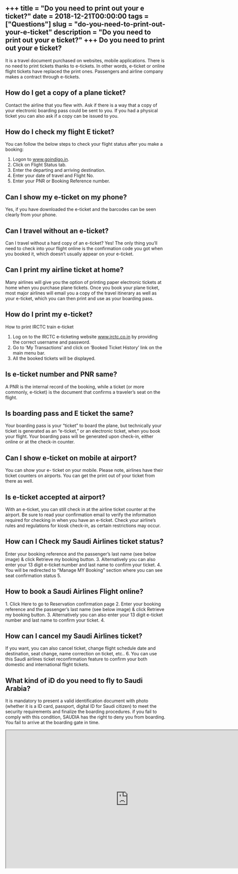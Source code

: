 +++
title = "Do you need to print out your e ticket?"
date = 2018-12-21T00:00:00
tags = ["Questions"]
slug = "do-you-need-to-print-out-your-e-ticket"
description = "Do you need to print out your e ticket?"
+++
Do you need to print out your e ticket?
---------------------------------------

It is a travel document purchased on websites, mobile applications. There is no need to print tickets thanks to e-tickets. In other words, e-ticket or online flight tickets have replaced the print ones. Passengers and airline company makes a contract through e-tickets.

How do I get a copy of a plane ticket?
--------------------------------------

Contact the airline that you flew with. Ask if there is a way that a copy of your electronic boarding pass could be sent to you. If you had a physical ticket you can also ask if a copy can be issued to you.

How do I check my flight E ticket?
----------------------------------

You can follow the below steps to check your flight status after you make a booking:

1. Logon to www.goindigo.in.
2. Click on Flight Status tab.
3. Enter the departing and arriving destination.
4. Enter your date of travel and Flight No.
5. Enter your PNR or Booking Reference number.

Can I show my e-ticket on my phone?
-----------------------------------

Yes, if you have downloaded the e-ticket and the barcodes can be seen clearly from your phone.

Can I travel without an e-ticket?
---------------------------------

Can I travel without a hard copy of an e-ticket? Yes! The only thing you’ll need to check into your flight online is the confirmation code you got when you booked it, which doesn’t usually appear on your e-ticket.

Can I print my airline ticket at home?
--------------------------------------

Many airlines will give you the option of printing paper electronic tickets at home when you purchase plane tickets. Once you book your plane ticket, most major airlines will email you a copy of the travel itinerary as well as your e-ticket, which you can then print and use as your boarding pass.

How do I print my e-ticket?
---------------------------

How to print IRCTC train e-ticket

1. Log on to the IRCTC e-ticketing website www.irctc.co.in by providing the correct username and password.
2. Go to ‘My Transactions’ and click on ‘Booked Ticket History’ link on the main menu bar.
3. All the booked tickets will be displayed.

Is e-ticket number and PNR same?
--------------------------------

A PNR is the internal record of the booking, while a ticket (or more commonly, e-ticket) is the document that confirms a traveler’s seat on the flight.

Is boarding pass and E ticket the same?
---------------------------------------

Your boarding pass is your “ticket” to board the plane, but technically your ticket is generated as an “e-ticket,” or an electronic ticket, when you book your flight. Your boarding pass will be generated upon check-in, either online or at the check-in counter.

Can I show e-ticket on mobile at airport?
-----------------------------------------

You can show your e- ticket on your mobile. Please note, airlines have their ticket counters on airports. You can get the print out of your ticket from there as well.

Is e-ticket accepted at airport?
--------------------------------

With an e-ticket, you can still check in at the airline ticket counter at the airport. Be sure to read your confirmation email to verify the information required for checking in when you have an e-ticket. Check your airline’s rules and regulations for kiosk check-in, as certain restrictions may occur.

How can I Check my Saudi Airlines ticket status?
------------------------------------------------

Enter your booking reference and the passenger’s last name (see below image) &amp; click Retrieve my booking button. 3. Alternatively you can also enter your 13 digit e-ticket number and last name to confirm your ticket. 4. You will be redirected to “Manage MY Booking” section where you can see seat confirmation status 5.

How to book a Saudi Airlines Flight online?
-------------------------------------------

1\. Click Here to go to Reservation confirmation page 2. Enter your booking reference and the passenger’s last name (see below image) &amp; click Retrieve my booking button. 3. Alternatively you can also enter your 13 digit e-ticket number and last name to confirm your ticket. 4.

How can I cancel my Saudi Airlines ticket?
------------------------------------------

If you want, you can also cancel ticket, change flight schedule date and destination, seat change, name correction on ticket, etc.. 6. You can use this Saudi airlines ticket reconfirmation feature to confirm your both domestic and international flight tickets.

What kind of iD do you need to fly to Saudi Arabia?
---------------------------------------------------

It is mandatory to present a valid identification document with photo (whether it is a ID card, passport, digital ID for Saudi citizen) to meet the security requirements and finalize the boarding procedures. if you fail to comply with this condition, SAUDIA has the right to deny you from boarding. You fail to arrive at the boarding gate in time.

<iframe allow="accelerometer; autoplay; clipboard-write; encrypted-media; gyroscope; picture-in-picture" allowfullscreen="" class="__youtube_prefs__  epyt-is-override  no-lazyload" data-no-lazy="1" data-origheight="433" data-origwidth="770" data-skipgform_ajax_framebjll="" height="433" id="_ytid_91860" loading="lazy" src="https://www.youtube.com/embed/QgWp-NW1pQo?enablejsapi=1&autoplay=0&cc_load_policy=0&cc_lang_pref=&iv_load_policy=1&loop=0&modestbranding=0&rel=1&fs=1&playsinline=0&autohide=2&theme=dark&color=red&controls=1&" title="YouTube player" width="770"></iframe>